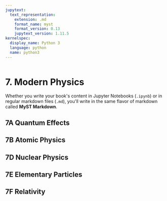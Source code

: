 ```yaml
---
jupytext:
  text_representation:
    extension: .md
    format_name: myst
    format_version: 0.13
    jupytext_version: 1.11.5
kernelspec:
  display_name: Python 3
  language: python
  name: python3
---
```


```{contents}
```

# 7. Modern Physics

Whether you write your book's content in Jupyter Notebooks (`.ipynb`) or
in regular markdown files (`.md`), you'll write in the same flavor of markdown
called **MyST Markdown**.

## 7A	Quantum Effects
## 7B	Atomic Physics
## 7D	Nuclear Physics
## 7E	Elementary Particles
## 7F	Relativity
